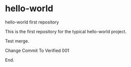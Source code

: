 # hello-world
hello-world first repository

This is the first repository for the typical hello-world project.

Test merge.

Change Commit To Verified 001

End.
